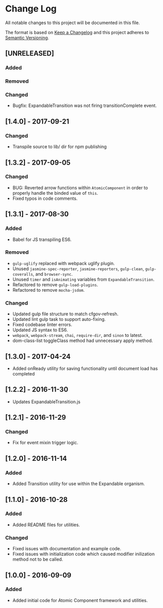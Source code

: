 # Change Log
All notable changes to this project will be documented in this file.

The format is based on [Keep a Changelog](http://keepachangelog.com/)
and this project adheres to [Semantic Versioning](http://semver.org/).

## [UNRELEASED]

### Added

### Removed

### Changed
- Bugfix: ExpandableTransition was not firing transitionComplete event.


## [1.4.0] - 2017-09-21

### Changed

- Transpile source to lib/ dir for npm publishing

## [1.3.2] - 2017-09-05

### Changed

- BUG: Reverted arrow functions within `AtomicComponent` in order to properly
handle the binded value of `this`.
- Fixed typos in code comments.

## [1.3.1] - 2017-08-30

### Added

- Babel for JS transpiling ES6.

### Removed

- `gulp-uglify` replaced with webpack uglify plugin.
- Unused `jasmine-spec-reporter`, `jasmine-reporters`, `gulp-clean`,
`gulp-coveralls`, and `browser-sync`.
- Unused `timer` and `isAnimating` variables from `ExpandableTransition`.
- Refactored to remove `gulp-load-plugins`.
- Refactored to remove `mocha-jsdom`.

### Changed

- Updated gulp file structure to match cfgov-refresh.
- Updated lint gulp task to support auto-fixing.
- Fixed codebase linter errors.
- Updated JS syntax to ES6.
- `webpack`, `webpack-stream`, `chai`, `require-dir`,
and `sinon` to latest.
- dom-class-list toggleClass method had unnecessary apply method.


## [1.3.0] - 2017-04-24

- Added onReady utility for saving functionality until document
  load has completed

## [1.2.2] - 2016-11-30

- Updates ExpandableTransition.js

## [1.2.1] - 2016-11-29

### Changed

- Fix for event mixin trigger logic.

## [1.2.0] - 2016-11-14

### Added

- Added Transition utility for use within the Expandable organism.


## [1.1.0] - 2016-10-28

### Added

- Added README files for utilities.

### Changed

- Fixed issues with documentation and example code.
- Fixed issues with initialization code which caused modifier inilization
  method not to be called.

## [1.0.0] - 2016-09-09

### Added

- Added initial code for Atomic Component framework and utilities.
